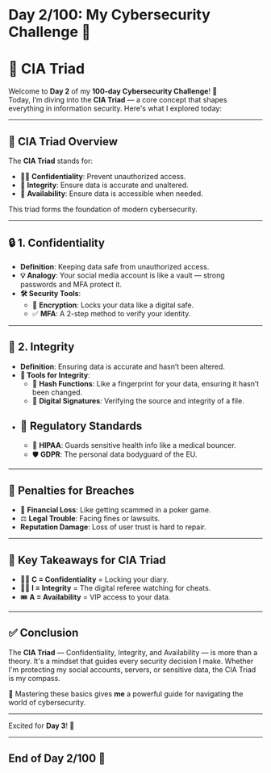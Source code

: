 # Day 2/100: My Cybersecurity Challenge 🚀

# 🔐 CIA Triad

Welcome to **Day 2** of my **100-day Cybersecurity Challenge**! 🎉  
Today, I’m diving into the **CIA Triad** — a core concept that shapes everything in information security. Here's what I explored today:

---

## 🔐 CIA Triad Overview

The **CIA Triad** stands for:
- 🕵️‍♂️ **Confidentiality**: Prevent unauthorized access.  
- 🧮 **Integrity**: Ensure data is accurate and unaltered.  
- 🚦 **Availability**: Ensure data is accessible when needed.  

This triad forms the foundation of modern cybersecurity.

---

## 🔒 1. Confidentiality

- **Definition**: Keeping data safe from unauthorized access.
- **💡 Analogy**: Your social media account is like a vault — strong passwords and MFA protect it.
- **🛠️ Security Tools**:  
  - 🔐 **Encryption**: Locks your data like a digital safe.  
  - ✅ **MFA**: A 2-step method to verify your identity.

---

## 🧾 2. Integrity

- **Definition**: Ensuring data is accurate and hasn’t been altered.
- **🔧 Tools for Integrity**:
  - 🧾 **Hash Functions**: Like a fingerprint for your data, ensuring it hasn’t been changed.
  - 🔏 **Digital Signatures**: Verifying the source and integrity of a file.
- ## 📜 Regulatory Standards
  - 🏥 **HIPAA**: Guards sensitive health info like a medical bouncer.  
  - 🛡️ **GDPR**: The personal data bodyguard of the EU.

---

## 🚨 Penalties for Breaches

- 💸 **Financial Loss**: Like getting scammed in a poker game.  
- ⚖️ **Legal Trouble**: Facing fines or lawsuits.  
- **Reputation Damage**: Loss of user trust is hard to repair.

---

## 🧠 Key Takeaways for CIA Triad

- 🕵️‍♀️ **C = Confidentiality** = Locking your diary.  
- 🧑‍⚖️ **I = Integrity** = The digital referee watching for cheats.  
- 🎟️ **A = Availability** = VIP access to your data.

---

## ✅ Conclusion

The **CIA Triad** — Confidentiality, Integrity, and Availability — is more than a theory. It's a mindset that guides every security decision I make. Whether I'm protecting my social accounts, servers, or sensitive data, the CIA Triad is my compass.

🧭 Mastering these basics gives **me** a powerful guide for navigating the world of cybersecurity.

---

Excited for **Day 3**! 🚀

---

## End of Day 2/100 🚀
